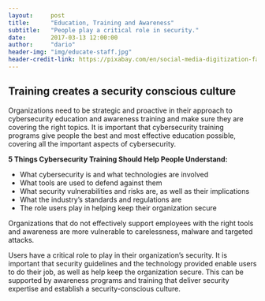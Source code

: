 ```yaml
---
layout:     post
title:      "Education, Training and Awareness"
subtitle:   "People play a critical role in security."
date:       2017-03-13 12:00:00
author:     "dario"
header-img: "img/educate-staff.jpg"
header-credit-link: https://pixabay.com/en/social-media-digitization-faces-2528410/
---
```



## Training creates a security conscious culture

Organizations need to be strategic and proactive in their approach to cybersecurity education and awareness training and make sure they are covering the right topics. It is important that cybersecurity training programs give people the best and most effective education possible, covering all the important aspects of cybersecurity.

**5 Things Cybersecurity Training Should Help People Understand:**
* What cybersecurity is and what technologies are involved
* What tools are used to defend against them
* What security vulnerabilities and risks are, as well as their implications
* What the industry’s standards and regulations are
* The role users play in helping keep their organization secure

Organizations that do not effectively support employees with the right tools and awareness are more vulnerable to carelessness, malware and targeted attacks.

Users have a critical role to play in their organization’s security. It is important that security guidelines and the technology provided enable users to do their job, as well as help keep the organization secure. This can be supported by awareness programs and training that deliver security expertise and establish a security-conscious culture.
